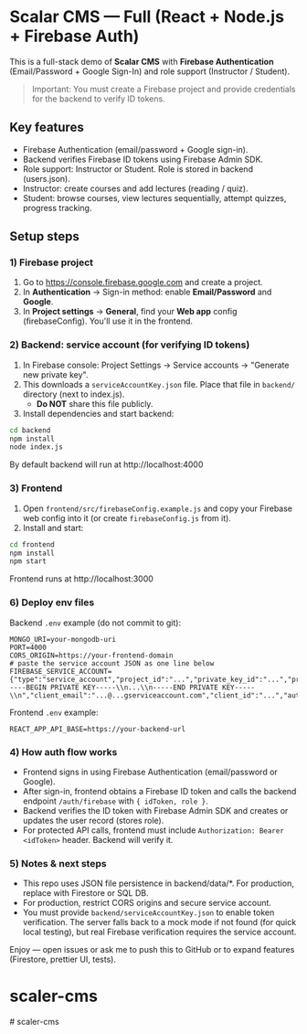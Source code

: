 # Scalar CMS — Full (React + Node.js + Firebase Auth)

This is a full-stack demo of **Scalar CMS** with **Firebase Authentication** (Email/Password + Google Sign-In) and role support (Instructor / Student).

> Important: You must create a Firebase project and provide credentials for the backend to verify ID tokens.

## Key features

- Firebase Authentication (email/password + Google sign-in).
- Backend verifies Firebase ID tokens using Firebase Admin SDK.
- Role support: Instructor or Student. Role is stored in backend (users.json).
- Instructor: create courses and add lectures (reading / quiz).
- Student: browse courses, view lectures sequentially, attempt quizzes, progress tracking.

## Setup steps

### 1) Firebase project

1. Go to https://console.firebase.google.com and create a project.
2. In **Authentication** -> Sign-in method: enable **Email/Password** and **Google**.
3. In **Project settings** -> **General**, find your **Web app** config (firebaseConfig). You'll use it in the frontend.

### 2) Backend: service account (for verifying ID tokens)

1. In Firebase console: Project Settings -> Service accounts -> "Generate new private key".
2. This downloads a `serviceAccountKey.json` file. Place that file in `backend/` directory (next to index.js).
   - **Do NOT** share this file publicly.
3. Install dependencies and start backend:

```bash
cd backend
npm install
node index.js
```

By default backend will run at http://localhost:4000

### 3) Frontend

1. Open `frontend/src/firebaseConfig.example.js` and copy your Firebase web config into it (or create `firebaseConfig.js` from it).
2. Install and start:

```bash
cd frontend
npm install
npm start
```

Frontend runs at http://localhost:3000

### 6) Deploy env files

Backend `.env` example (do not commit to git):

```
MONGO_URI=your-mongodb-uri
PORT=4000
CORS_ORIGIN=https://your-frontend-domain
# paste the service account JSON as one line below
FIREBASE_SERVICE_ACCOUNT={"type":"service_account","project_id":"...","private_key_id":"...","private_key":"-----BEGIN PRIVATE KEY-----\\n...\\n-----END PRIVATE KEY-----\\n","client_email":"...@...gserviceaccount.com","client_id":"...","auth_uri":"https://accounts.google.com/o/oauth2/auth","token_uri":"https://oauth2.googleapis.com/token","auth_provider_x509_cert_url":"https://www.googleapis.com/oauth2/v1/certs","client_x509_cert_url":"https://www.googleapis.com/robot/v1/metadata/x509/..."}
```

Frontend `.env` example:

```
REACT_APP_API_BASE=https://your-backend-url
```

### 4) How auth flow works

- Frontend signs in using Firebase Authentication (email/password or Google).
- After sign-in, frontend obtains a Firebase ID token and calls the backend endpoint `/auth/firebase` with `{ idToken, role }`.
- Backend verifies the ID token with Firebase Admin SDK and creates or updates the user record (stores role).
- For protected API calls, frontend must include `Authorization: Bearer <idToken>` header. Backend will verify it.

### 5) Notes & next steps

- This repo uses JSON file persistence in backend/data/\*. For production, replace with Firestore or SQL DB.
- For production, restrict CORS origins and secure service account.
- You must provide `backend/serviceAccountKey.json` to enable token verification. The server falls back to a mock mode if not found (for quick local testing), but real Firebase verification requires the service account.

Enjoy — open issues or ask me to push this to GitHub or to expand features (Firestore, prettier UI, tests).
# scaler-cms
#   s c a l e r - c m s  
 